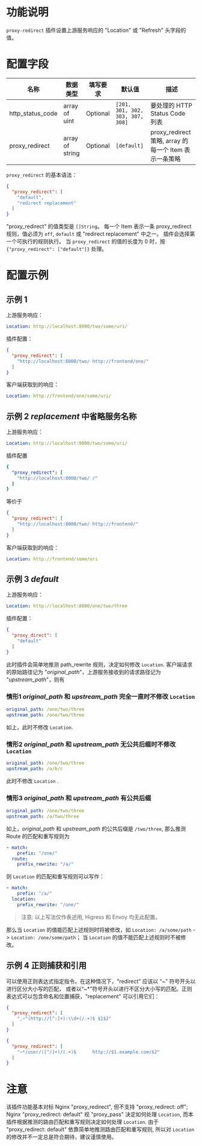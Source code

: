 # 功能说明

`proxy-redirect` 插件设置上游服务响应的 "Location" 或 "Refresh" 头字段的值。

# 配置字段

| 名称               | 数据类型            | 填写要求     | 默认值                              | 描述                                        |
|------------------|-----------------|----------|----------------------------------|-------------------------------------------|
| http_status_code | array of uint   | Optional | `[201, 301, 302, 303, 307, 308]` | 要处理的 HTTP Status Code 列表                  |
| proxy_redirect   | array of string | Optional | `[default]`                      | proxy_redirect 策略, array 的每一个 Item 表示一条策略 |

`proxy_redirect` 的基本语法：

```json
{
  "proxy_redirect": [
    "default",
    "redirect replacement"
  ]
}
```

"proxy_redirect" 的值类型是 `[]String`。
每一个 Item 表示一条 proxy_redirect 规则，值必须为 `off`, `default` 或 "redirect replacement" 中之一。
插件会选择第一个可执行的规则执行。
当 `proxy_redirect` 的值的长度为 0 时，按 `{"proxy_redirect": ["default"]}` 处理。

# 配置示例

## 示例 1

上游服务响应：

```yaml
Location: http://localhost:8000/two/some/uri/
```

插件配置：

```json
{
  "proxy_redirect": [
    "http://localhost:8000/two/ http://frontend/one/"
  ]
}
```

客户端获取到的响应：

```yaml
Location: http://frontend/one/some/uri/
```

## 示例 2 _replacement_ 中省略服务名称

上游服务响应：

```yaml
Location: http://localhost:8000/two/some/uri/
```

插件配置

```yaml
{
  "proxy_redirect": [
    "http://localhost:8000/two/ /"
  ]
}
```

等价于

```json
{
  "proxy_redirect": [
    "http://localhost:8000/two/ http://frontend/"
  ]
}
```

客户端获取到的响应：

```yaml
Location: http://frontend/some/uri
```

## 示例 3 _default_

上游服务响应：

```yaml
Location: http://localhost:8000/one/two/three
```

插件配置：

```json
{
  "proxy_direct": [
    "default"
  ]
}
```

此时插件会简单地推测 path_rewrite 规则，决定如何修改 `Location`.
客户端请求的原始路径记为 "_original_path_"，上游服务接收到的请求路径记为 "_upstream_path_"，则有

### 情形1 _original_path_ 和 _upstream_path_ 完全一直时不修改 `Location`

```yaml
original_path: /one/two/three
upstream_path: /one/two/three 
```

如上，此时不修改 `Location`.

### 情形2 _original_path_ 和 _upstream_path_ 无公共后缀时不修改 `Location`

```yaml
original_path: /one/two/three
upstream_path: /a/b/c
```

此时不修改 `Location` .

### 情形3 _original_path_ 和 _upstream_path_ 有公共后缀

```yaml
original_path: /one/two/three
upstream_path: /a/two/three
```

如上，_original_path_ 和 _upstream_path_ 的公共后缀是 `/two/three`, 那么推测 Route 的匹配和重写规则为

```yaml
- match:
    prefix: "/one/"
  route:
    prefix_rewrite: "/a/"
```

则 `Location` 的匹配和重写规则可以写作：

```yaml
- match:
    prefix: "/a/"
  location:
    prefix_rewrite: "/one/"
```

> 注意: 以上写法仅作表述用, Higress 和 Envoy 均无此配置。

那么当 `Location` 的值能匹配上述规则时将被修改，如 `Location: /a/some/path` -> `Location: /one/some/path`；
当 `Location` 的值不能匹配上述规则时不被修改。

## 示例 4 正则捕获和引用

可以使用正则表达式指定指令。在这种情况下，"redirect" 应该以 “~” 符号开头以进行区分大小写的匹配，
或者以“~*”符号开头以进行不区分大小写的匹配。正则表达式可以包含命名和位置捕获，"replacement" 可以引用它们：

```json
{
  "proxy_redirect": [
    ",~^(http://[^:]+):\\d+(/.+)$ $1$2"
  ]
}
```

```json
{
  "proxy_redirect": [
    "~*/user/([^/]+)/(.+)$      http://$1.example.com/$2"
  ]
}
```

# 注意

该插件功能基本对标 Nginx "proxy_redirect", 但不支持 "proxy_redirect: off";
Nginx "proxy_redirect: default" 视 "proxy_pass" 决定如何处理 `Location`, 而本插件根据推测的路由匹配和重写规则决定如何处理 `Location`.
由于 "proxy_redirect: default" 依靠简单地推测路由匹配和重写规则, 所以对 `Location` 的修改并不一定总是符合期待，建议谨慎使用。
